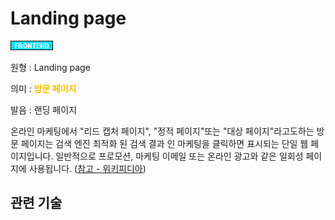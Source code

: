 # Landing page
![Frontend](../2TAT1C/Label_Frontend.png)

원형 : Landing page

의미  : <span style="color:#FFBF00; font-weight:bold;">방문 페이지</span>

발음 : 랜딩 페이지

온라인 마케팅에서 "리드 캡처 페이지", "정적 페이지"또는 "대상 페이지"라고도하는 방문 페이지는 검색 엔진 최적화 된 검색 결과 인 마케팅을 클릭하면 표시되는 단일 웹 페이지입니다. 
일반적으로 프로모션, 마케팅 이메일 또는 온라인 광고와 같은 일회성 페이지에 사용됩니다.
([참고 - 위키피디아](https://en.wikipedia.org/wiki/Landing_page))

## 관련 기술



